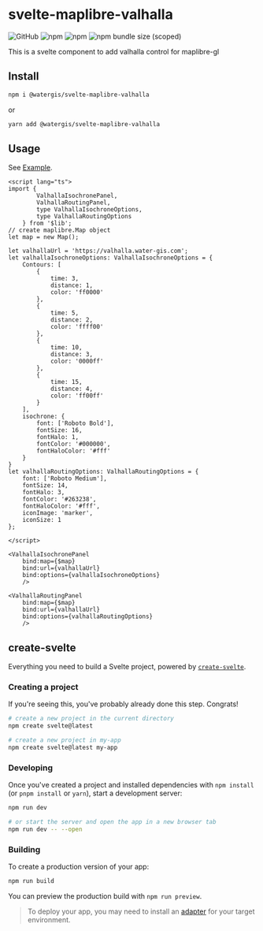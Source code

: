 # svelte-maplibre-valhalla

![GitHub](https://img.shields.io/github/license/watergis/svelte-maplibre-components)
![npm](https://img.shields.io/npm/v/@watergis/svelte-maplibre-valhalla)
![npm](https://img.shields.io/npm/dt/@watergis/svelte-maplibre-valhalla)
![npm bundle size (scoped)](https://img.shields.io/bundlephobia/minzip/@watergis/svelte-maplibre-valhalla)

This is a svelte component to add valhalla control for maplibre-gl

## Install

```zsh
npm i @watergis/svelte-maplibre-valhalla
```

or

```zsh
yarn add @watergis/svelte-maplibre-valhalla
```

## Usage

See [Example](./src/example).

```svelte
<script lang="ts">
import {
		ValhallaIsochronePanel,
		ValhallaRoutingPanel,
		type ValhallaIsochroneOptions,
		type ValhallaRoutingOptions
	} from '$lib';
// create maplibre.Map object
let map = new Map();

let valhallaUrl = 'https://valhalla.water-gis.com';
let valhallaIsochroneOptions: ValhallaIsochroneOptions = {
	Contours: [
		{
			time: 3,
			distance: 1,
			color: 'ff0000'
		},
		{
			time: 5,
			distance: 2,
			color: 'ffff00'
		},
		{
			time: 10,
			distance: 3,
			color: '0000ff'
		},
		{
			time: 15,
			distance: 4,
			color: 'ff00ff'
		}
	],
	isochrone: {
		font: ['Roboto Bold'],
		fontSize: 16,
		fontHalo: 1,
		fontColor: '#000000',
		fontHaloColor: '#fff'
	}
}
let valhallaRoutingOptions: ValhallaRoutingOptions = {
	font: ['Roboto Medium'],
	fontSize: 14,
	fontHalo: 3,
	fontColor: '#263238',
	fontHaloColor: '#fff',
	iconImage: 'marker',
	iconSize: 1
};

</script>

<ValhallaIsochronePanel
	bind:map={$map}
	bind:url={valhallaUrl}
	bind:options={valhallaIsochroneOptions}
	/>

<ValhallaRoutingPanel
	bind:map={$map}
	bind:url={valhallaUrl}
	bind:options={valhallaRoutingOptions}
	/>
```

## create-svelte

Everything you need to build a Svelte project, powered by [`create-svelte`](https://github.com/sveltejs/kit/tree/master/packages/create-svelte).

### Creating a project

If you're seeing this, you've probably already done this step. Congrats!

```bash
# create a new project in the current directory
npm create svelte@latest

# create a new project in my-app
npm create svelte@latest my-app
```

### Developing

Once you've created a project and installed dependencies with `npm install` (or `pnpm install` or `yarn`), start a development server:

```bash
npm run dev

# or start the server and open the app in a new browser tab
npm run dev -- --open
```

### Building

To create a production version of your app:

```bash
npm run build
```

You can preview the production build with `npm run preview`.

> To deploy your app, you may need to install an [adapter](https://kit.svelte.dev/docs/adapters) for your target environment.
